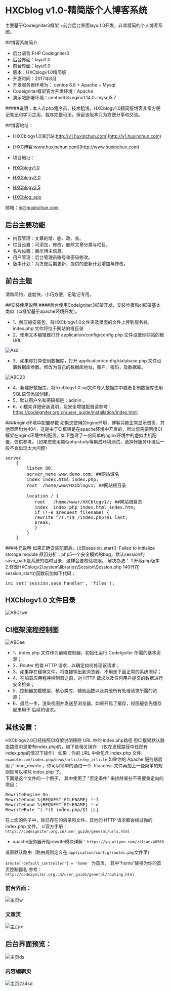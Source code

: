 # HXCblog v1.0-精简版个人博客系统 
主要基于Codeigniter3框架 +前台后台界面layui1.0开发，非常精简的个人博客系统。

##博客系统简介

* 后台语言:PHP Codeigniter3
* 后台界面：layui1.0
* 前台界面：layui1.0
* 版本：HXCblogv1.0精简版
* 开发时间：2017年8月
* 开发服务器环境为： centos 6.8 + Apache + Mysql
* Codeigniter框架官方开发环境：Apache
* 演示站部署环境：centos6.8+nginx1.14.0+mysql5.7

#####说明：本人非php程序员，技术粗浅，HXCblogv1.0精简版博客非常方便记笔记和学习之用，程序完整可用，保留该版本只为方便分享和交流。

##博客地址：  
* [HXCblogv1.0演示站:http://v1.huxinchun.com](http://v1.huxinchun.com)
* [HXC博客:www.huxinchun.com](http://www.huxinchun.com)

* 项目地址：
* [HXCblogv1.0](https://github.com/HXCblog/HXCblog)
* [HXCblogv2.0](https://github.com/HXCblog/HXCblogv2.0)
* [HXCblogv2.5](https://github.com/HXCblog/HXCblogv2.5)
* [HXCblog_app](https://github.com/HXCblog/HXCapp)

邮箱：hi@huxinchun.com

## 后台主要功能
* 内容管理：文章的增、删、改、查。
* 栏目设置：可添加，修改，删除文章分类与栏目。
* 名片设置：展示博主信息。
* 用户管理：后台管理员账号和密码修改。
* 版本计划：为方便后期更新，提供的更新计划增加与修改。

## 前台主题

清新简约，速度快，小巧方便，记笔记专用。

##安装使用说明
####后台使用CodeIgniter3框架开发，安装步骤和ci框架基本类似（ci框架基于apache环境开发）。

* 1、解压缩安装包，将HXCblogv1.0文件夹及里面的文件上传到服务器，index.php 文件将位于网站的根目录.
* 2、使用文本编辑器打开 application/config/config.php 文件设置你网站的根URL   

![Asd](https://github.com/HXCblog/myimages/blob/master/img/1503468157321813.png?raw=true)  


* 3、如果你打算使用数据库，打开 application/config/database.php 文件设置数据库参数。修改为自己的数据库地址，账户，密码，及数据库。  

![ABC23](https://github.com/HXCblog/myimages/blob/master/img/1503468165131636.png?raw=true)  

* 4、新建好数据库，将hxcblogv1.0.sql文件导入数据库中或者复制数据库使用SQL语句添加创建。
* 5、默认用户名和密码都是：admin 。
* 6、ci框架详细安装说明，及安全增强配置请参考：https://codeigniter.org.cn/user_guide/installation/index.html

####nginx环境中配置参数
如果您使用的nginx环境，博客只能正常显示首页，其他页面均为404，这是由于CI框架是在apache环境中开发的，所以您需要百度CI框架在nginx环境中的配置。如下整理了一份简单的nginx环境中的虚拟主机配置，仅供参考。（如果您使用类似phpstudy等集成环境测试，选择好服务环境后一般不会出现太大问题）
<pre>
server
    {
        listen 80;
        server_name www.demo.com; ##网站域名
        index index.html index.php;
        root  /home/www/HXCblogv1; ##网站根目录
   
        location / {
		   root   /home/wwwr/HXCblogv1/; ##网站根目录
		   index  index.php index.html index.htm;
		   if (!-e $request_filename) {  
		   rewrite ^/(.*)$ /index.php?$1 last;  
		   break;  
		   }  
		}
    }
</pre>

###补充说明
如果正确安装配置后，出现session_start(): Failed to initialize storage module 
原因分析：php5一个安全模式的bug，默认session的save_path是系统的临时目录，这样会要校验权限。
解决办法：
1.升级php版本
2.修改HXCblogv2\system\libraries\Session\Session.php 140行在session_start()函数前加如下代码：
<pre>
ini_set('session.save_handler', 'files');
</pre>



## HXCblogv1.0 文件目录  

![ABCrwe](https://github.com/HXCblog/myimages/blob/master/img/1503466299718568.png?raw=true)  

## CI框架流程控制图  
![ABCee](https://github.com/HXCblog/myimages/blob/master/img/1503466256419052.png?raw=true)
* 1、index.php 文件作为前端控制器，初始化运行 CodeIgniter 所需的基本资源；
* 2、Router 检查 HTTP 请求，以确定如何处理该请求；
* 3、如果存在缓存文件，将直接输出到浏览器，不用走下面正常的系统流程；
* 4、在加载应用程序控制器之前，对 HTTP 请求以及任何用户提交的数据进行安全检查；
* 5、控制器加载模型、核心类库、辅助函数以及其他所有处理请求所需的资源；
* 6、最后一步，渲染视图并发送至浏览器，如果开启了缓存，视图被会先缓存起来用于 后续的请求。
## 其他设置：
HXCblogv2.0已经按照CI框架说明移除 URL 中的 index.php路径
但CI框架默认路由路径中是带有index.php的，如下是相关操作：（仅在发现路径中任然有index.php的情况下操作）
如果：你的 URL 中会包含 index.php 文件:
`example.com/index.php/news/article/my_article`
如果你的 Apache 服务器启用了 mod_rewrite ，你可以简单的通过一个 .htaccess 文件再加上一些简单的规则就可以移除 index.php 了。  
下面是这个文件的一个例子， 其中使用了 "否定条件" 来排除某些不需要重定向的项目：
<pre>
RewriteEngine On  
RewriteCond %{REQUEST_FILENAME} !-f  
RewriteCond %{REQUEST_FILENAME} !-d  
RewriteRule ^(.*)$ index.php/$1 [L]
</pre>
在上面的例子中，除已存在的目录和文件，其他的 HTTP 请求都会经过你的 index.php 文件。
ci官方手册：`https://codeigniter.org.cn/user_guide/general/urls.html`

* apache服务器开始rewrite模块详解：`https://yq.aliyun.com/ziliao/48568`

设置默认路由（路由规则定义在 `application/config/routes.php`文件里）

`$route['default_controller'] = 'home' `为首页，
其中“home”替换为你的首页控制器名
参考：`http://codeigniter.org.cn/user_guide/general/routing.html`


### 前台界面： 

![主页w](https://github.com/HXCblog/myimages/blob/master/img/%E4%B8%BB%E9%A1%B5.png)   

### 文章页  

![主页re](https://github.com/HXCblog/myimages/blob/master/img/%E6%96%87%E7%AB%A0%E9%A1%B5.png) 

## 后台界面预览：   

![主页ds](https://github.com/HXCblog/myimages/blob/master/img/hxc6.png)   

### 内容编辑页
![主页234sd](https://github.com/HXCblog/myimages/blob/master/img/%E5%86%85%E5%AE%B9%E7%BC%96%E8%BE%91.png) 



